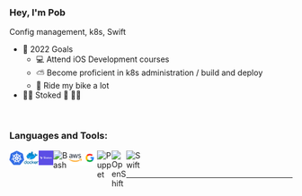 ### Hey, I'm Pob

Config management, k8s, Swift

- 🥇 2022 Goals
    - 💻 Attend iOS Development courses
    - ⛅️ Become proficient in k8s administration / build and deploy
    - 🚴 Ride my bike a lot
- 👨‍🎨 Stoked 🌴 🏄‍♀️


<!-- [<img align="left" alt="max.koerbaecher.com" width="22px" src="https://raw.githubusercontent.com/iconic/open-iconic/master/svg/globe.svg" />][website]
[<img align="left" alt="NativeCloud.dev" width="22px" src="https://cdn.jsdelivr.net/npm/simple-icons@3.4.0/icons/rss.svg" />][blog]
[<img align="left" alt="Twitter" width="22px" src="https://cdn.jsdelivr.net/npm/simple-icons@v3/icons/twitter.svg" />][twitter]
[<img align="left" alt="LinkedIn" width="22px" src="https://cdn.jsdelivr.net/npm/simple-icons@v3/icons/linkedin.svg" />][linkedin]
[<img align="left" alt="Keybase" width="22px" src="https://cdn.jsdelivr.net/npm/simple-icons@3.4.0/icons/keybase.svg" />][keybase] -->

<br />

### Languages and Tools:
<img align="left" alt="Kubernetes" width="26px" src="https://raw.githubusercontent.com/github/explore/80688e429a7d4ef2fca1e82350fe8e3517d3494d/topics/kubernetes/kubernetes.png" />
<img align="left" alt="Docker" width="26px" src="https://raw.githubusercontent.com/github/explore/80688e429a7d4ef2fca1e82350fe8e3517d3494d/topics/docker/docker.png" />
<img align="left" alt="Terraform" width="26px" src="https://raw.githubusercontent.com/github/explore/80688e429a7d4ef2fca1e82350fe8e3517d3494d/topics/terraform/terraform.png" />
<!-- <img align="left" alt="GitHub" width="26px" src="https://raw.githubusercontent.com/github/explore/78df643247d429f6cc873026c0622819ad797942/topics/github/github.png" /> -->
<!-- <img align="left" alt="GO" width="26px" src="https://raw.githubusercontent.com/github/explore/80688e429a7d4ef2fca1e82350fe8e3517d3494d/topics/go/go.png" /> -->
<img align="left" alt="Bash" width="26px" src="https://mpng.subpng.com/20180812/ohs/kisspng-bash-unix-shell-unix-shell-scalable-vector-graphic-github-adentintime-holberton-systemengineering-5b70ee2d95ccb5.8702200715341276616136.jpg" />
<img align="left" alt="AWS" width="26px" src="https://raw.githubusercontent.com/github/explore/fbceb94436312b6dacde68d122a5b9c7d11f9524/topics/aws/aws.png" />
<img align="left" alt="GCP" width="26px" src="https://raw.githubusercontent.com/github/explore/80688e429a7d4ef2fca1e82350fe8e3517d3494d/topics/google/google.png" />
<img align="left" alt="Puppet" width="26px" src="https://fuzzco.com/wp-content/uploads/2016/04/p-25-800x800.png" />
<img align="left" alt="OpenShift" width="26px" src="https://www.aplyca.com//sites/default/files/gbb-uploads/Group%2012-su1jqv.png" />
<img align="left" alt="Swift" width="26px" src="https://developer.apple.com/swift/images/swift-og.png" />
<br />
<br />

<!-- ---
### Likes:

🚲
- World Tour
- Alt Tour
- Gravel
- Underground SD race scene

🐕
Penny✨

📚
- Classic sci-fi
- History
- The old stuff

📺
- Sopranos
- ST: Voyager
- Tim & Eric

🎧
- Office Hours Live -->
---